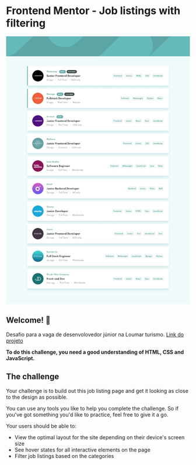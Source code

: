 # Frontend Mentor - Job listings with filtering

![Design preview for the Job listings with filtering coding challenge](./src/images/desktop-design.jpg)

## Welcome! 👋

Desafio para a vaga de desenvolovedor júnior na Loumar turismo.
[Link do projeto](https://desafio-frontend-jet.vercel.app/) 

**To do this challenge, you need a good understanding of HTML, CSS and JavaScript.**

## The challenge

Your challenge is to build out this job listing page and get it looking as close to the design as possible.

You can use any tools you like to help you complete the challenge. So if you've got something you'd like to practice, feel free to give it a go.

Your users should be able to:

- View the optimal layout for the site depending on their device's screen size
- See hover states for all interactive elements on the page
- Filter job listings based on the categories
